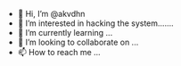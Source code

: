 - 👋 Hi, I’m @akvdhn
- 👀 I’m interested in hacking the system.......
- 🌱 I’m currently learning ...
- 💞️ I’m looking to collaborate on ...
- 📫 How to reach me ...

<!---
akvdhn/akvdhn is a ✨ special ✨ repository because its `README.md` (this file) appears on your GitHub profile.
You can click the Preview link to take a look at your changes.
--->
